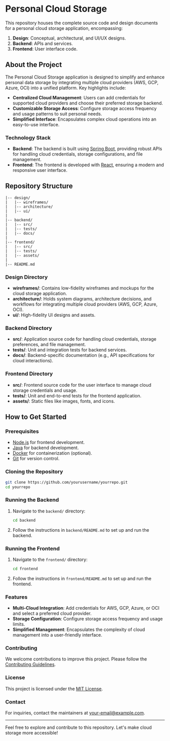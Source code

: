 # Personal Cloud Storage

This repository houses the complete source code and design documents for a personal cloud storage application, encompassing:

1. **Design**: Conceptual, architectural, and UI/UX designs.
2. **Backend**: APIs and services.
3. **Frontend**: User interface code.

## About the Project

The Personal Cloud Storage application is designed to simplify and enhance personal data storage by integrating multiple cloud providers (AWS, GCP, Azure, OCI) into a unified platform. Key highlights include:

- **Centralized Cloud Management**: Users can add credentials for supported cloud providers and choose their preferred storage backend.
- **Customizable Storage Access**: Configure storage access frequency and usage patterns to suit personal needs.
- **Simplified Interface**: Encapsulates complex cloud operations into an easy-to-use interface.

### Technology Stack

- **Backend**: The backend is built using [Spring Boot](https://spring.io/projects/spring-boot), providing robust APIs for handling cloud credentials, storage configurations, and file management.
- **Frontend**: The frontend is developed with [React](https://reactjs.org/), ensuring a modern and responsive user interface.

## Repository Structure

```
|-- design/
|   |-- wireframes/
|   |-- architecture/
|   |-- ui/
|
|-- backend/
|   |-- src/
|   |-- tests/
|   |-- docs/
|
|-- frontend/
|   |-- src/
|   |-- tests/
|   |-- assets/
|
|-- README.md
```

### Design Directory
- **wireframes/**: Contains low-fidelity wireframes and mockups for the cloud storage application.
- **architecture/**: Holds system diagrams, architecture decisions, and workflows for integrating multiple cloud providers (AWS, GCP, Azure, OCI).
- **ui/**: High-fidelity UI designs and assets.

### Backend Directory
- **src/**: Application source code for handling cloud credentials, storage preferences, and file management.
- **tests/**: Unit and integration tests for backend services.
- **docs/**: Backend-specific documentation (e.g., API specifications for cloud interactions).

### Frontend Directory
- **src/**: Frontend source code for the user interface to manage cloud storage credentials and usage.
- **tests/**: Unit and end-to-end tests for the frontend application.
- **assets/**: Static files like images, fonts, and icons.

## How to Get Started

### Prerequisites
- [Node.js](https://nodejs.org/) for frontend development.
- [Java](https://www.oracle.com/java/) for backend development.
- [Docker](https://www.docker.com/) for containerization (optional).
- [Git](https://git-scm.com/) for version control.

### Cloning the Repository
```bash
git clone https://github.com/yourusername/yourrepo.git
cd yourrepo
```

### Running the Backend
1. Navigate to the `backend/` directory:
   ```bash
   cd backend
   ```
2. Follow the instructions in `backend/README.md` to set up and run the backend.

### Running the Frontend
1. Navigate to the `frontend/` directory:
   ```bash
   cd frontend
   ```
2. Follow the instructions in `frontend/README.md` to set up and run the frontend.

### Features
- **Multi-Cloud Integration**: Add credentials for AWS, GCP, Azure, or OCI and select a preferred cloud provider.
- **Storage Configuration**: Configure storage access frequency and usage limits.
- **Simplified Management**: Encapsulates the complexity of cloud management into a user-friendly interface.

### Contributing
We welcome contributions to improve this project. Please follow the [Contributing Guidelines](CONTRIBUTING.md).

### License
This project is licensed under the [MIT License](LICENSE).

### Contact
For inquiries, contact the maintainers at [your-email@example.com](mailto:your-email@example.com).

---

Feel free to explore and contribute to this repository. Let's make cloud storage more accessible!

